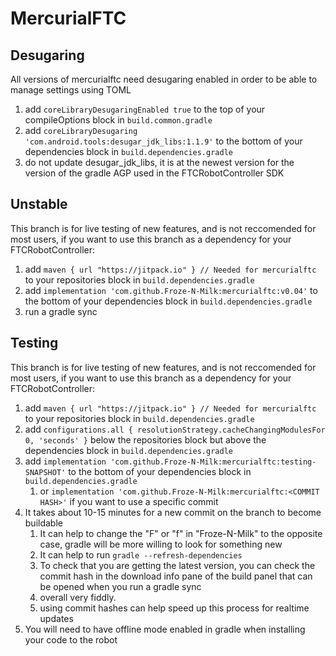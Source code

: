 # MercurialFTC

## Desugaring

All versions of mercurialftc need desugaring enabled in order to be able to manage settings using TOML

1. add `coreLibraryDesugaringEnabled true` to the top of your compileOptions block in `build.common.gradle`
2. add `coreLibraryDesugaring 'com.android.tools:desugar_jdk_libs:1.1.9'` to the bottom of your dependencies block
   in `build.dependencies.gradle`
3. do not update desugar_jdk_libs, it is at the newest version for the version of the gradle AGP used in the
   FTCRobotController SDK

## Unstable

This branch is for live testing of new features, and is not reccomended for most users, if you want to use this branch
as a dependency for your FTCRobotController:

1. add `maven { url "https://jitpack.io" } // Needed for mercurialftc` to your repositories block in
   `build.dependencies.gradle`
2. add `implementation 'com.github.Froze-N-Milk:mercurialftc:v0.04'` to the bottom of your
   dependencies block
   in
   `build.dependencies.gradle`
3. run a gradle sync

## Testing

This branch is for live testing of new features, and is not reccomended for most users, if you want to use this branch
as a dependency for your FTCRobotController:

1. add `maven { url "https://jitpack.io" } // Needed for mercurialftc` to your repositories block in
   `build.dependencies.gradle`
2. add `configurations.all {
   resolutionStrategy.cacheChangingModulesFor 0, 'seconds'
   }` below the repositories block but above the dependencies block in `build.dependencies.gradle`
3. add `implementation 'com.github.Froze-N-Milk:mercurialftc:testing-SNAPSHOT'` to the bottom of your dependencies block
   in
   `build.dependencies.gradle`
    1. or `implementation 'com.github.Froze-N-Milk:mercurialftc:<COMMIT HASH>'` if you want to use a specific commit
4. It takes about 10-15 minutes for a new commit on the branch to become buildable
    1. It can help to change the "F" or "f" in "Froze-N-Milk" to the opposite case, gradle will be more willing to look
       for something new
    2. It can help to run `gradle --refresh-dependencies`
    3. To check that you are getting the latest version, you can check the commit hash in the download info pane of the
       build panel that can be opened when you run a
       gradle sync
    4. overall very fiddly.
    5. using commit hashes can help speed up this process for realtime updates
5. You will need to have offline mode enabled in gradle when installing your code to the robot

